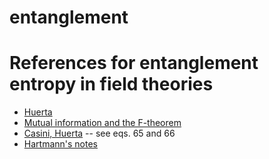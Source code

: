 # entanglement
# References for entanglement entropy in field theories

* [Huerta](http://xxx.lanl.gov/pdf/1112.1277v2)
* [Mutual information and the F-theorem](http://arxiv.org/abs/1506.06195)
* [Casini, Huerta](http://arxiv.org/pdf/0905.2562v3.pdf) -- see eqs. 65 and 66
* [Hartmann's notes](http://www.hartmanhep.net/topics2015/)

